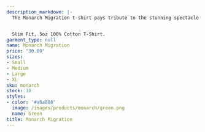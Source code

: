 ```yaml
---
description_markdown: |-
  The Monarch Migration t-shirt pays tribute to the stunning spectacle of these beautiful creatures in flight. It speaks to the ever-changing beauty of nature and the delicate balance that maintains the dance of life.


  Slim Fit, 5oz 100% Cotton T-Shirt.
garment_type: null
name: Monarch Migration
price: "30.00"
sizes:
- Small
- Medium
- Large
- XL
sku: monarch
stock: 10
styles:
- color: '#a6a888'
  image: /images/products/monarch/green.png
  name: Green
title: Monarch Migration
---
```

